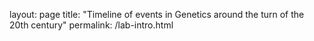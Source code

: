 layout: page
title: "Timeline of events in Genetics around the turn of the 20th century"
permalink: /lab-intro.html
